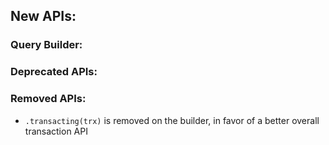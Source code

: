 ## New APIs:

### Query Builder:

### Deprecated APIs:

### Removed APIs:

- `.transacting(trx)` is removed on the builder, in favor of a better overall transaction API
